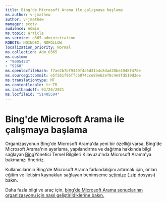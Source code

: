 ```yaml
---
title: Bing'de Microsoft Arama ile çalışmaya başlama
ms.author: v-jmathew
author: v-jmathew
manager: scotv
audience: Admin
ms.topic: article
ms.service: o365-administration
ROBOTS: NOINDEX, NOFOLLOW
localization_priority: Normal
ms.collection: Adm_O365
ms.custom:
- "9005423"
- "9260"
ms.openlocfilehash: f7ae2b7bf9349f4a5d31b4c8dad20be4948f478e
ms.sourcegitcommit: e5f261f95ffc6074cce89e62ef8c4e9fd519d3ee
ms.translationtype: MT
ms.contentlocale: tr-TR
ms.lasthandoff: 03/26/2021
ms.locfileid: "51405504"
---
```

# <a name="get-started-with-microsoft-search-in-bing"></a>Bing'de Microsoft Arama ile çalışmaya başlama

Organizasyonun Bing'de Microsoft Arama'da yeni bir özelliği varsa, Bing'de Microsoft Arama'nın ayarlama, yapılandırma ve dağıtma hakkında bilgi sağlayan [Bing](https://go.microsoft.com/fwlink/p/?linkid=2127979)Yönetici Temel Bilgileri Kılavuzu'nda Microsoft Arama'ya bakmanızı öneririz.

Kullanıcılarının Bing'de Microsoft Arama farkındalığını artırmak için, onları eğitim ve iletişim kaynakları sağlayan benimseme [setimize](https://go.microsoft.com/fwlink/p/?LinkID=2114710) (.zip dosyası) bakın.

Daha fazla bilgi ve araç için, [bing'de Microsoft Arama sonuçlarının organizasyonu için nasıl geliştirildiklerine bakın.](https://go.microsoft.com/fwlink/?linkid=2152022)
